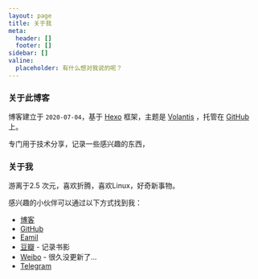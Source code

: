 ```yaml
---
layout: page
title: 关于我
meta:
  header: []
  footer: []
sidebar: []
valine:
  placeholder: 有什么想对我说的呢？
---
```


### 关于此博客
博客建立于 `2020-07-04`，基于 [Hexo](https://hexo.io/) 框架，主题是 [Volantis](https://volantis.js.org/) ，托管在 [GitHub](https://github.com/) 上。

专门用于技术分享，记录一些感兴趣的东西，

### 关于我
游离于2.5 次元，喜欢折腾，喜欢Linux，好奇新事物。

感兴趣的小伙伴可以通过以下方式找到我：

* [博客](https://www.aikang.me/)
* [GitHub](https://github.com/0xAikang)
* [Eamil](mailto:aikangtongxue@gamil.com)
* [豆瓣](https://www.douban.com/people/164428873/) - 记录书影
* [Weibo](https://weibo.com/aikangtongxue) - 很久没更新了...
* [Telegram](https://t.me/s/Hoooliday)